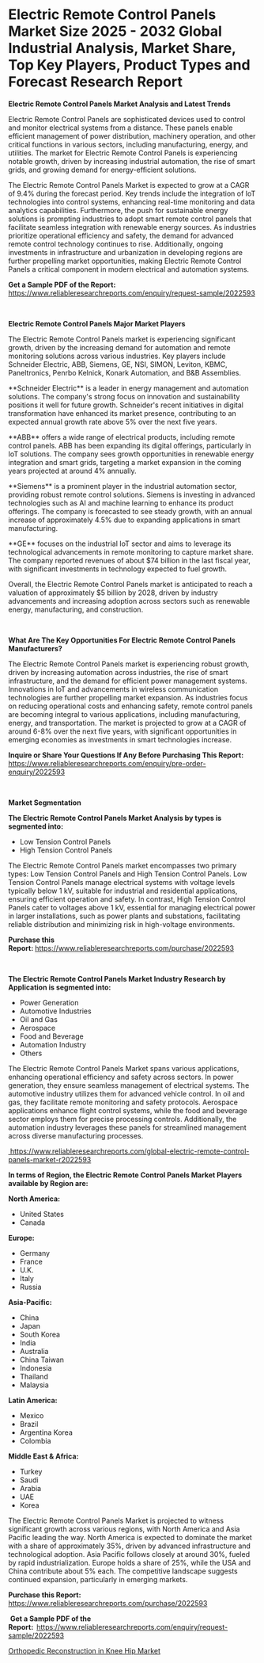 <p><h1>Electric Remote Control Panels Market Size 2025 - 2032 Global Industrial Analysis, Market Share, Top Key Players, Product Types and Forecast Research Report</h1></p><p><strong>Electric Remote Control Panels Market Analysis and Latest Trends</strong></p>
<p><p>Electric Remote Control Panels are sophisticated devices used to control and monitor electrical systems from a distance. These panels enable efficient management of power distribution, machinery operation, and other critical functions in various sectors, including manufacturing, energy, and utilities. The market for Electric Remote Control Panels is experiencing notable growth, driven by increasing industrial automation, the rise of smart grids, and growing demand for energy-efficient solutions.</p><p>The Electric Remote Control Panels Market is expected to grow at a CAGR of 9.4% during the forecast period. Key trends include the integration of IoT technologies into control systems, enhancing real-time monitoring and data analytics capabilities. Furthermore, the push for sustainable energy solutions is prompting industries to adopt smart remote control panels that facilitate seamless integration with renewable energy sources. As industries prioritize operational efficiency and safety, the demand for advanced remote control technology continues to rise. Additionally, ongoing investments in infrastructure and urbanization in developing regions are further propelling market opportunities, making Electric Remote Control Panels a critical component in modern electrical and automation systems.</p></p>
<p><strong>Get a Sample PDF of the Report:&nbsp;</strong> <a href="https://www.reliableresearchreports.com/enquiry/request-sample/2022593?utm_campaign=3193&utm_medium=2&utm_source=Github&utm_content=ia&utm_term=29032025&utm_id=electric-remote-control-panels">https://www.reliableresearchreports.com/enquiry/request-sample/2022593</a></p>
<p>&nbsp;</p>
<p><strong>Electric Remote Control Panels Major Market Players</strong></p>
<p><p>The Electric Remote Control Panels market is experiencing significant growth, driven by the increasing demand for automation and remote monitoring solutions across various industries. Key players include Schneider Electric, ABB, Siemens, GE, NSI, SIMON, Leviton, KBMC, Paneltronics, Penrbo Kelnick, Konark Automation, and B&B Assemblies.</p><p>**Schneider Electric** is a leader in energy management and automation solutions. The company's strong focus on innovation and sustainability positions it well for future growth. Schneider's recent initiatives in digital transformation have enhanced its market presence, contributing to an expected annual growth rate above 5% over the next five years.</p><p>**ABB** offers a wide range of electrical products, including remote control panels. ABB has been expanding its digital offerings, particularly in IoT solutions. The company sees growth opportunities in renewable energy integration and smart grids, targeting a market expansion in the coming years projected at around 4% annually.</p><p>**Siemens** is a prominent player in the industrial automation sector, providing robust remote control solutions. Siemens is investing in advanced technologies such as AI and machine learning to enhance its product offerings. The company is forecasted to see steady growth, with an annual increase of approximately 4.5% due to expanding applications in smart manufacturing.</p><p>**GE** focuses on the industrial IoT sector and aims to leverage its technological advancements in remote monitoring to capture market share. The company reported revenues of about $74 billion in the last fiscal year, with significant investments in technology expected to fuel growth.</p><p>Overall, the Electric Remote Control Panels market is anticipated to reach a valuation of approximately $5 billion by 2028, driven by industry advancements and increasing adoption across sectors such as renewable energy, manufacturing, and construction.</p></p>
<p>&nbsp;</p>
<p><strong>What Are The Key Opportunities For Electric Remote Control Panels Manufacturers?</strong></p>
<p><p>The Electric Remote Control Panels market is experiencing robust growth, driven by increasing automation across industries, the rise of smart infrastructure, and the demand for efficient power management systems. Innovations in IoT and advancements in wireless communication technologies are further propelling market expansion. As industries focus on reducing operational costs and enhancing safety, remote control panels are becoming integral to various applications, including manufacturing, energy, and transportation. The market is projected to grow at a CAGR of around 6-8% over the next five years, with significant opportunities in emerging economies as investments in smart technologies increase.</p></p>
<p><strong>Inquire or Share Your Questions If Any Before Purchasing This Report:</strong> <a href="https://www.reliableresearchreports.com/enquiry/pre-order-enquiry/2022593?utm_campaign=3193&utm_medium=2&utm_source=Github&utm_content=ia&utm_term=29032025&utm_id=electric-remote-control-panels">https://www.reliableresearchreports.com/enquiry/pre-order-enquiry/2022593</a></p>
<p>&nbsp;</p>
<p><strong>Market Segmentation</strong></p>
<p><strong>The Electric Remote Control Panels Market Analysis by types is segmented into:</strong></p>
<p><ul><li>Low Tension Control Panels</li><li>High Tension Control Panels</li></ul></p>
<p><p>The Electric Remote Control Panels market encompasses two primary types: Low Tension Control Panels and High Tension Control Panels. Low Tension Control Panels manage electrical systems with voltage levels typically below 1 kV, suitable for industrial and residential applications, ensuring efficient operation and safety. In contrast, High Tension Control Panels cater to voltages above 1 kV, essential for managing electrical power in larger installations, such as power plants and substations, facilitating reliable distribution and minimizing risk in high-voltage environments.</p></p>
<p><strong>Purchase this Report:&nbsp;</strong><a href="https://www.reliableresearchreports.com/purchase/2022593?utm_campaign=3193&utm_medium=2&utm_source=Github&utm_content=ia&utm_term=29032025&utm_id=electric-remote-control-panels">https://www.reliableresearchreports.com/purchase/2022593</a></p>
<p>&nbsp;</p>
<p><strong>The Electric Remote Control Panels Market Industry Research by Application is segmented into:</strong></p>
<p><ul><li>Power Generation</li><li>Automotive Industries</li><li>Oil and Gas</li><li>Aerospace</li><li>Food and Beverage</li><li>Automation Industry</li><li>Others</li></ul></p>
<p><p>The Electric Remote Control Panels Market spans various applications, enhancing operational efficiency and safety across sectors. In power generation, they ensure seamless management of electrical systems. The automotive industry utilizes them for advanced vehicle control. In oil and gas, they facilitate remote monitoring and safety protocols. Aerospace applications enhance flight control systems, while the food and beverage sector employs them for precise processing controls. Additionally, the automation industry leverages these panels for streamlined management across diverse manufacturing processes.</p></p>
<p><a href="https://www.reliableresearchreports.com/global-electric-remote-control-panels-market-r2022593?utm_campaign=3193&utm_medium=2&utm_source=Github&utm_content=ia&utm_term=29032025&utm_id=electric-remote-control-panels">&nbsp;https://www.reliableresearchreports.com/global-electric-remote-control-panels-market-r2022593</a></p>
<p><strong>In terms of Region, the Electric Remote Control Panels Market Players available by Region are:</strong></p>
<p>
    <p> <strong> North America: </strong>
        <ul>
            <li>United States</li>
            <li>Canada</li>
        </ul>
        </p> 
    <p> <strong> Europe: </strong>
        <ul>
            <li>Germany</li>
            <li>France</li>
            <li>U.K.</li>
            <li>Italy</li>
            <li>Russia</li>
        </ul>
        </p> 
    <p> <strong> Asia-Pacific: </strong>
        <ul>
            <li>China</li>
            <li>Japan</li>
            <li>South Korea</li>
            <li>India</li>
            <li>Australia</li>
            <li>China Taiwan</li>
            <li>Indonesia</li>
            <li>Thailand</li>
            <li>Malaysia</li>
        </ul>
        </p> 
    <p> <strong> Latin America: </strong>
        <ul>
            <li>Mexico</li>
            <li>Brazil</li>
            <li>Argentina Korea</li>
            <li>Colombia</li>
        </ul>
        </p> 
    <p> <strong> Middle East & Africa: </strong>
        <ul>
            <li>Turkey</li>
            <li>Saudi</li>
            <li>Arabia</li>
            <li>UAE</li>
            <li>Korea</li>
        </ul>
    </p>
    </p>
<p><p>The Electric Remote Control Panels Market is projected to witness significant growth across various regions, with North America and Asia Pacific leading the way. North America is expected to dominate the market with a share of approximately 35%, driven by advanced infrastructure and technological adoption. Asia Pacific follows closely at around 30%, fueled by rapid industrialization. Europe holds a share of 25%, while the USA and China contribute about 5% each. The competitive landscape suggests continued expansion, particularly in emerging markets.</p></p>
<p><strong>Purchase this Report: </strong><a href="https://www.reliableresearchreports.com/purchase/2022593?utm_campaign=3193&utm_medium=2&utm_source=Github&utm_content=ia&utm_term=29032025&utm_id=electric-remote-control-panels">https://www.reliableresearchreports.com/purchase/2022593</a></p>
<p>&nbsp;<strong>Get a Sample PDF of the Report:&nbsp;&nbsp;</strong><a href="https://www.reliableresearchreports.com/enquiry/request-sample/2022593?utm_campaign=3193&utm_medium=2&utm_source=Github&utm_content=ia&utm_term=29032025&utm_id=electric-remote-control-panels">https://www.reliableresearchreports.com/enquiry/request-sample/2022593</a></p>
<p><strong></strong></p>
<p><p><a href="https://github.com/darenph8er/Market-Research-Report-List-1/blob/main/orthopedic-reconstruction-in-knee-hip-market.md?utm_campaign=3193&utm_medium=2&utm_source=Github&utm_content=ia&utm_term=29032025&utm_id=electric-remote-control-panels">Orthopedic Reconstruction in Knee Hip Market</a></p></p>